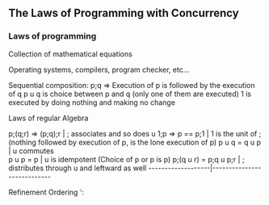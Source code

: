 ## The Laws of Programming with Concurrency

### Laws of programming
Collection of mathematical equations

Operating systems,
compilers,
program checker,
etc...

Sequential composition: p;q => Execution of p is followed by the execution of q
p u q is choice between p and q (only one of them are executed)
1 is executed by doing nothing and making no change


Laws of regular Algebra

 p;(q;r) => (p;q);r | ; associates and so does u 
 1;p => p == p;1   | 1 is the unit of ; (nothing followed by execution of p, is the lone execution of p)
 p u q = q u p     | u commutes                 
 p u p = p | u is idempotent (Choice of p or p is p) 
 p;(q u r) = p;q u p;r | ; distributes through u and leftward as well
-------------------|----------------------------

Refinement Ordering &#2264; :
